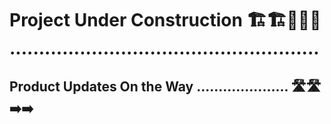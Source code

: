 # Project Under Construction 🏗️🏗️🚧🚧🚧 .....................................................

## Product Updates On the Way ..................... 🛣️🛣️➡️➡️











